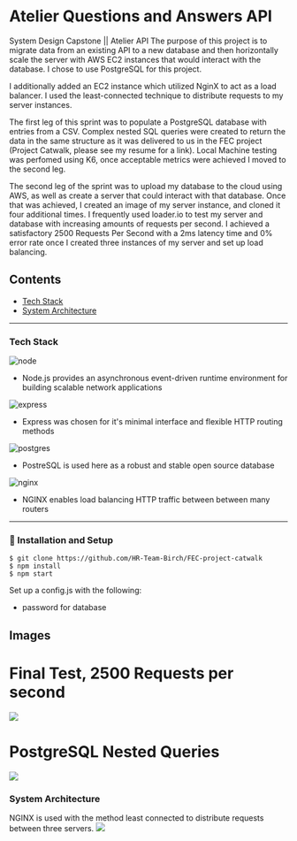 # Atelier Questions and Answers API

System Design Capstone || Atelier API
The purpose of this project is to migrate data from an existing API to a new database and then horizontally scale the server with AWS EC2 instances that would interact with the database. I chose to use PostgreSQL for this project. 

I additionally added an EC2 instance which utilized NginX to act as a load balancer. I used the least-connected technique to distribute requests to my server instances.

The first leg of this sprint was to populate a PostgreSQL database with entries from a CSV. Complex nested SQL queries were created to return the data in the same structure as it was delivered to us in the FEC project (Project Catwalk, please see my resume for a link). Local Machine testing was perfomed using K6, once acceptable metrics were achieved I moved to the second leg.

The second leg of the sprint was to upload my database to the cloud using AWS, as well as create a server that could interact with that database. Once that was achieved, I created an image of my server instance, and cloned it four additional times. I frequently used loader.io to test my server and database with increasing amounts of requests per second. I achieved a satisfactory 2500 Requests Per Second with a 2ms latency time and 0% error rate once I created three instances of my server and set up load balancing.


## Contents

- [Tech Stack](#tech-stack)
- [System Architecture](#system-architecture)

---

### Tech Stack

![node](https://www.vectorlogo.zone/logos/nodejs/nodejs-ar21.svg)

- Node.js provides an asynchronous event-driven runtime environment for building scalable network applications

![express](https://www.vectorlogo.zone/logos/expressjs/expressjs-ar21.svg)

- Express was chosen for it's minimal interface and flexible HTTP routing methods

![postgres](https://www.vectorlogo.zone/logos/postgresql/postgresql-ar21.svg)

- PostreSQL is used here as a robust and stable open source database

![nginx](https://www.vectorlogo.zone/logos/nginx/nginx-ar21.svg)

- NGINX enables load balancing HTTP traffic between between many routers

---

### 🚀 Installation and Setup
```
$ git clone https://github.com/HR-Team-Birch/FEC-project-catwalk
$ npm install
$ npm start
```
Set up a config.js with the following:

*  password for database

## Images

# Final Test, 2500 Requests per second 
![](https://i.imgur.com/b9169Y5.png)

# PostgreSQL Nested Queries
![](https://i.imgur.com/Eq7VgJ3.png)

### System Architecture
NGINX is used with the method least connected to distribute requests between three servers.
![](https://i.imgur.com/4gPvHHH.png)
